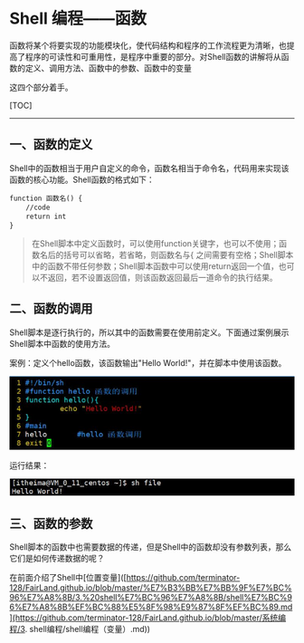 # Shell 编程——函数

函数将某个将要实现的功能模块化​，使代码结构和程序的工作流程更为清晰，也提高了程序的可读性和可重用性，是程序中重要的部分。对Shell函数的讲解将从函数的定义、调用方法、函数中的参数、函数中的变量

这四个部分着手。

[TOC]



---



## 一、函数的定义

Shell中的函数相当于用户自定义的命令，函数名相当于命令名，代码用来实现该函数的核心功能。Shell函数的格式如下：

```shell
function 函数名() {
	//code
	return int
}
```

> 在Shell脚本中定义函数时，可以使用function关键字，也可以不使用；函数名后的括号可以省略，若省略，则函数名与{ 之间需要有空格；Shell脚本中的函数不带任何参数；Shell脚本函数中可以使用return返回一个值，也可以不返回，若不设置返回值，则该函数返回最后一道命令的执行结果。



## 二、函数的调用

Shell脚本是逐行执行的，所以其中的函数需要在使用前定义。下面通过案例展示Shell脚本中函数的使用方法。

案例：定义个hello函数，该函数输出"Hello World!"，并在脚本中使用该函数。



<img src="..\..\pictures\function_use_shell.jpg" style="zoom:80%;" />

运行结果：

<img src="..\..\pictures\function_use_shell_runtime.jpg" style="zoom:80%;" />



## 三、函数的参数

Shell脚本的函数中也需要数据的传递，但是Shell中的函数却没有参数列表，那么它们是如何传递数据的呢？

在前面介绍了Shell中[位置变量]([https://github.com/terminator-128/FairLand.github.io/blob/master/%E7%B3%BB%E7%BB%9F%E7%BC%96%E7%A8%8B/3.%20shell%E7%BC%96%E7%A8%8B/shell%E7%BC%96%E7%A8%8B%EF%BC%88%E5%8F%98%E9%87%8F%EF%BC%89.md](https://github.com/terminator-128/FairLand.github.io/blob/master/系统编程/3. shell编程/shell编程（变量）.md))